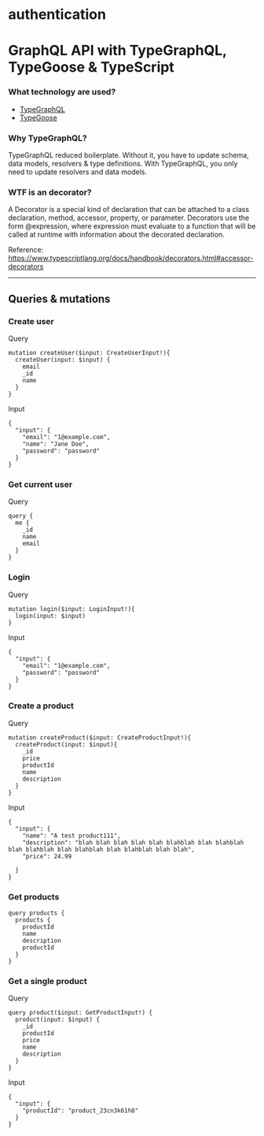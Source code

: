 # authentication

# GraphQL API with TypeGraphQL, TypeGoose & TypeScript

### What technology are used?

- [TypeGraphQL](https://typegraphql.com/)
- [TypeGoose](https://typegoose.github.io/typegoose/)

### Why TypeGraphQL?

TypeGraphQL reduced boilerplate. Without it, you have to update schema, data models, resolvers & type definitions. With TypeGraphQL, you only need to update resolvers and data models.

### WTF is an decorator?

A Decorator is a special kind of declaration that can be attached to a class declaration, method, accessor, property, or parameter. Decorators use the form @expression, where expression must evaluate to a function that will be called at runtime with information about the decorated declaration.

Reference: https://www.typescriptlang.org/docs/handbook/decorators.html#accessor-decorators

---

## Queries & mutations

### Create user

Query

```
mutation createUser($input: CreateUserInput!){
  createUser(input: $input) {
    email
    _id
    name
  }
}
```

Input

```
{
  "input": {
    "email": "1@example.com",
    "name": "Jane Doe",
    "password": "password"
  }
}
```

### Get current user

Query

```
query {
  me {
    _id
    name
    email
  }
}
```

### Login

Query

```
mutation login($input: LoginInput!){
  login(input: $input)
}
```

Input

```
{
  "input": {
    "email": "1@example.com",
    "password": "password"
  }
}
```

### Create a product

Query

```
mutation createProduct($input: CreateProductInput!){
  createProduct(input: $input){
    _id
    price
    productId
    name
    description
  }
}
```

Input

```
{
  "input": {
    "name": "A test product111",
    "description": "blah blah blah blah blah blahblah blah blahblah blah blahblah blah blahblah blah blahblah blah blah",
    "price": 24.99

  }
}
```

### Get products

```
query products {
  products {
    productId
    name
    description
    productId
  }
}
```

### Get a single product

Query

```
query product($input: GetProductInput!) {
  product(input: $input) {
    _id
    productId
    price
    name
    description
  }
}
```

Input

```
{
  "input": {
    "productId": "product_23cn3k61h8"
  }
}
```
